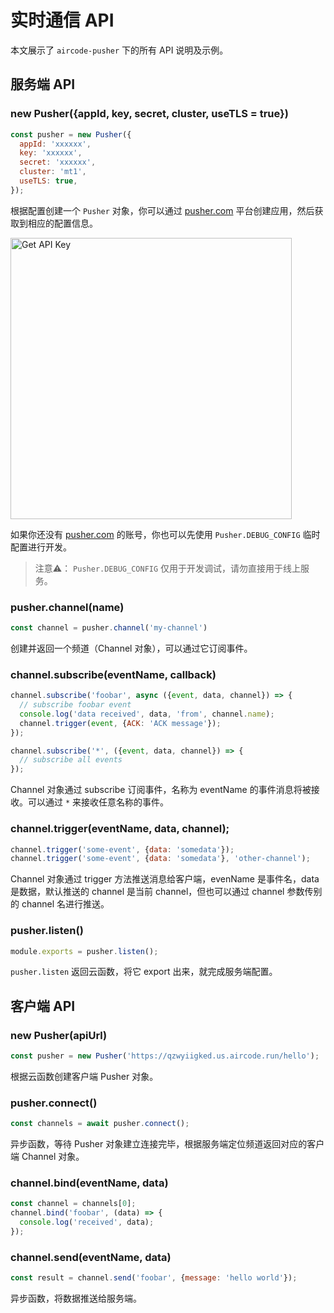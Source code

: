 # 实时通信 API

本文展示了 `aircode-pusher` 下的所有 API 说明及示例。

## 服务端 API

### new Pusher({appId, key, secret, cluster, useTLS = true})

```js
const pusher = new Pusher({
  appId: 'xxxxxx',
  key: 'xxxxxx',
  secret: 'xxxxxx',
  cluster: 'mt1',
  useTLS: true,
});
```

根据配置创建一个 `Pusher` 对象，你可以通过 [pusher.com](https://pusher.com) 平台创建应用，然后获取到相应的配置信息。

<img src="https://aircode-yvo.b-cdn.net/resource/1691047640890-843kgmoaqvy.jpg" alt="Get API Key" width="450">

如果你还没有 [pusher.com](https://pusher.com) 的账号，你也可以先使用 `Pusher.DEBUG_CONFIG` 临时配置进行开发。

> 注意⚠️： `Pusher.DEBUG_CONFIG` 仅用于开发调试，请勿直接用于线上服务。

### pusher.channel(name)

```js
const channel = pusher.channel('my-channel')
```

创建并返回一个频道（Channel 对象），可以通过它订阅事件。

### channel.subscribe(eventName, callback)

```js
channel.subscribe('foobar', async ({event, data, channel}) => {
  // subscribe foobar event
  console.log('data received', data, 'from', channel.name);
  channel.trigger(event, {ACK: 'ACK message'});
});

channel.subscribe('*', ({event, data, channel}) => {
  // subscribe all events
});
```

Channel 对象通过 subscribe 订阅事件，名称为 eventName 的事件消息将被接收。可以通过 `*` 来接收任意名称的事件。

### channel.trigger(eventName, data, channel);

```js
channel.trigger('some-event', {data: 'somedata'});
channel.trigger('some-event', {data: 'somedata'}, 'other-channel');
```

Channel 对象通过 trigger 方法推送消息给客户端，evenName 是事件名，data 是数据，默认推送的 channel 是当前 channel，但也可以通过 channel 参数传别的 channel 名进行推送。

### pusher.listen()

```js
module.exports = pusher.listen();
```

`pusher.listen` 返回云函数，将它 export 出来，就完成服务端配置。

## 客户端 API

### new Pusher(apiUrl)

```js
const pusher = new Pusher('https://qzwyiigked.us.aircode.run/hello');
```

根据云函数创建客户端 Pusher 对象。

### pusher.connect()

```js
const channels = await pusher.connect();
```

异步函数，等待 Pusher 对象建立连接完毕，根据服务端定位频道返回对应的客户端 Channel 对象。

### channel.bind(eventName, data)

```js
const channel = channels[0];
channel.bind('foobar', (data) => {
  console.log('received', data);
});
```

### channel.send(eventName, data)

```js
const result = channel.send('foobar', {message: 'hello world'});
```

异步函数，将数据推送给服务端。
